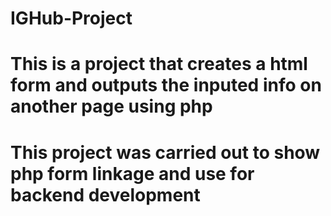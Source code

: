 # IGHub-Project
# This is a project that creates a html form and outputs the inputed info on another page using php
# This project was carried out to show php form linkage and use for backend development